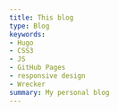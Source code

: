 ```yaml
---
title: This blog
type: Blog
keywords:
- Hugo
- CSS3
- JS
- GitHub Pages
- responsive design
- Wrecker
summary: My personal blog
---
```

